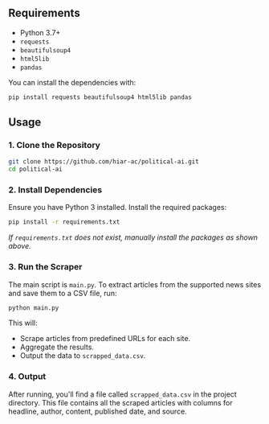 ## Requirements

- Python 3.7+
- `requests`
- `beautifulsoup4`
- `html5lib`
- `pandas`

You can install the dependencies with:

```bash
pip install requests beautifulsoup4 html5lib pandas
```

## Usage

### 1. Clone the Repository

```bash
git clone https://github.com/hiar-ac/political-ai.git
cd political-ai
```

### 2. Install Dependencies

Ensure you have Python 3 installed. Install the required packages:

```bash
pip install -r requirements.txt
```
*If `requirements.txt` does not exist, manually install the packages as shown above.*

### 3. Run the Scraper

The main script is `main.py`. To extract articles from the supported news sites and save them to a CSV file, run:

```bash
python main.py
```

This will:
- Scrape articles from predefined URLs for each site.
- Aggregate the results.
- Output the data to `scrapped_data.csv`.

### 4. Output

After running, you'll find a file called `scrapped_data.csv` in the project directory. This file contains all the scraped articles with columns for headline, author, content, published date, and source.

